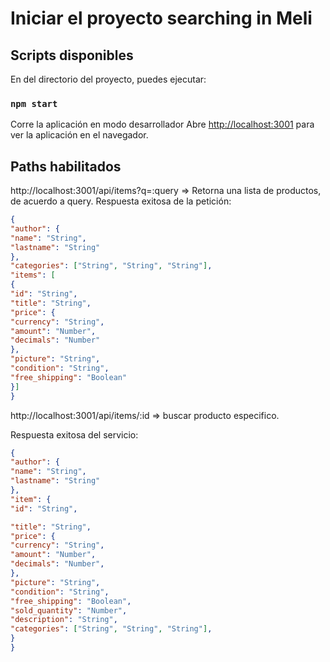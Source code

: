# Iniciar el proyecto searching in Meli

## Scripts disponibles

En del directorio del proyecto, puedes ejecutar:

### `npm start`

Corre la aplicación en modo desarrollador
Abre [http://localhost:3001](http://localhost:3001) para ver la aplicación en el navegador.
## Paths habilitados

http://localhost:3001/api/items?q=:query => Retorna una lista de productos, de acuerdo a query. Respuesta exitosa de la petición:

```json
{
"author": {
"name": "String",
"lastname": "String"
},
"categories": ["String", "String", "String"],
"items": [
{
"id": "String",
"title": "String",
"price": {
"currency": "String",
"amount": "Number",
"decimals": "Number"
},
"picture": "String",
"condition": "String",
"free_shipping": "Boolean"
}]
}
```

http://localhost:3001/api/items/:id => buscar producto especifico.

Respuesta exitosa del servicio: 

```json
{
"author": {
"name": "String",
"lastname": "String"
},
"item": {
"id": "String",

"title": "String",
"price": {
"currency": "String",
"amount": "Number",
"decimals": "Number",
},
"picture": "String",
"condition": "String",
"free_shipping": "Boolean",
"sold_quantity": "Number",
"description": "String",
"categories": ["String", "String", "String"],
}
}
```

